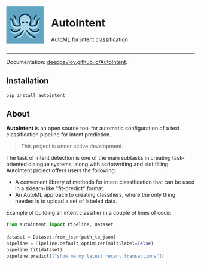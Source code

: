 <div style="display: flex; align-items: center;">
  <img id="logo" src="logo/square-light.svg" alt="AutoIntent logo" style="width: 100px; height: auto; margin-right: 20px;">
  <div>
    <h1>AutoIntent</h1>
    <p>AutoML for intent classification</p>
  </div>
</div>

---

Documentation: [deeppavlov.github.io/AutoIntent](https://deeppavlov.github.io/AutoIntent/).

## Installation

```bash
pip install autointent
```

## About

**AutoIntent** is an open source tool for automatic configuration of a text classification pipeline for intent prediction.

> This project is under active development.

The task of intent detection is one of the main subtasks in creating task-oriented dialogue systems, along with scriptwriting and slot filling. AutoIntent project offers users the following:

- A convenient library of methods for intent classification that can be used in a sklearn-like "fit-predict" format.
- An AutoML approach to creating classifiers, where the only thing needed is to upload a set of labeled data.

Example of building an intent classifier in a couple of lines of code:

```python
from autointent import Pipeline, Dataset

dataset = Dataset.from_json(path_to_json)
pipeline = Pipeline.default_optimizer(multilabel=False)
pipeline.fit(dataset)
pipeline.predict(["show me my latest recent transactions"])
```
